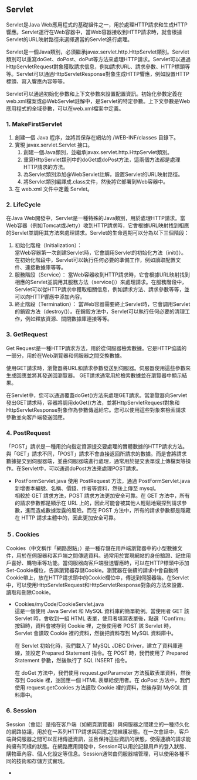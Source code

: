 ## Servlet

Servlet是Java Web應用程式的基礎組件之一，用於處理HTTP請求和生成HTTP響應。Servlet運行在Web容器中，當Web容器接收到HTTP請求時，就會根據Servlet的URL映射路徑來選擇適當的Servlet進行處理。   
     
Servlet是一個Java類別，必須繼承javax.servlet.http.HttpServlet類別。Servlet類別可以重寫doGet、doPost、doPut等方法來處理HTTP請求。Servlet可以通過HttpServletRequest對象獲取請求信息，例如請求URL、請求參數、HTTP標頭等等。Servlet可以通過HttpServletResponse對象生成HTTP響應，例如設置HTTP標頭、寫入響應內容等等。   

Servlet可以通過初始化參數和上下文參數來設置配置資訊。初始化參數定義在web.xml檔案或@WebServlet註解中，是Servlet的特定參數。上下文參數是Web應用程式的全域參數，可以在web.xml檔案中定義。   

### 1. MakeFirstServlet

1. 創建一個 Java 程序，並將其保存在網站的 /WEB-INF/classes 目錄下。
2. 實現 javax.servlet.Servlet 接口。
    1. 創建一個Java類別，並繼承javax.servlet.http.HttpServlet類別。
    2. 重寫HttpServlet類別中的doGet或doPost方法，這兩個方法都是處理HTTP請求的方法。
    3. 為Servlet類別添加@WebServlet註解，設置Servlet的URL映射路徑。
    4. 將Servlet類別編譯成.class文件，然後將它部署到Web容器中。
3. 在 web.xml 文件中定義 Servlet。

### 2. LifeCycle

在Java Web開發中，Servlet是一種特殊的Java類別，用於處理HTTP請求。當Web容器（例如Tomcat或Jetty）收到HTTP請求時，它會根據URL映射找到相應的Servlet並調用其方法來處理請求。Servlet的生命週期可以分為以下三個階段：
1. 初始化階段（Initialization）：  
    當Web容器第一次創建Servlet時，它會調用Servlet的初始化方法（init()）。在初始化階段中，Servlet可以執行任何必要的準備工作，例如讀取配置文件、連接數據庫等等。
2. 服務階段（Service）：
    當Web容器收到HTTP請求時，它會根據URL映射找到相應的Servlet並調用其服務方法（service()）來處理請求。在服務階段中，Servlet可以從HTTP請求中獲取相關信息，例如請求方法、請求參數等等，並可以向HTTP響應中添加內容。
3. 終止階段（Termination）：
    當Web容器需要終止Servlet時，它會調用Servlet的銷毀方法（destroy()）。在銷毀方法中，Servlet可以執行任何必要的清理工作，例如釋放資源、關閉數據庫連接等等。

### 3. GetRequest

Get Request是一種HTTP請求方法，用於從伺服器檢索數據。它是HTTP協議的一部分，用於在Web瀏覽器和伺服器之間交換數據。

使用GET請求時，瀏覽器將URL和請求參數發送到伺服器。伺服器使用這些參數來生成回應並將其發送回瀏覽器。 GET請求通常用於檢索數據並在瀏覽器中顯示結果。

在Servlet中，您可以通過覆蓋doGet()方法來處理GET請求。當瀏覽器向Servlet發出GET請求時，容器將調用doGet()方法，並將HttpServletRequest對象和HttpServletResponse對象作為參數傳遞給它。您可以使用這些對象來檢索請求參數並向客戶端發送回應。

### 4. PostRequest

「POST」請求是一種用於向指定資源提交要處理的實體數據的HTTP請求方法。與「GET」請求不同，「POST」請求不會直接返回所請求的數據。而是會將請求數據提交到伺服器端，並由伺服器端進行處理，通常用於提交表單或上傳檔案等操作。在Servlet中，可以通過doPost方法來處理POST請求。   

* PostFormServlet.java
使用 PostRequest 方法，通過 PostFormServlet.java 新增書本編號、名稱、價錢、作者等資料，然後上傳至 mysql。   
相較於 GET 請求方法，POST 請求方法更加安全可靠。在 GET 方法中，所有的請求參數都是顯示在 URL 上的，因此可能會被其他人輕鬆地窺探到請求參數，進而造成數據泄露的風險。而在 POST 方法中，所有的請求參數都是隱藏在 HTTP 請求主體中的，因此更加安全可靠。

### ５. Cookies
Cookies（中文稱作「網路甜點」）是一種存儲在用戶端瀏覽器中的小型數據文件，用於在伺服器和客戶端之間傳遞資料。通常用於實現網站的身份驗證、記住用戶喜好、購物車等功能。當伺服器向客戶端發送響應時，可以在HTTP標頭中添加Set-Cookie欄位，告訴瀏覽器存儲Cookie。瀏覽器在後續的請求中會自動將Cookie帶上，放在HTTP請求頭中的Cookie欄位中，傳送到伺服器端。在Servlet中，可以使用HttpServletRequest和HttpServletResponse對象的方法來設置、讀取和刪除Cookie。   

*  Cookies/myCode/CookieServlet.java    
    這是一個使用 Java Servlet 和 MySQL 資料庫的簡單範例。當使用者 GET 該 Servlet 時，會收到一組 HTML 表單，使用者填寫表單後，點選「Confirm」按鈕時，資料會被存到 Cookie 裡，之後使用者 POST 該 Servlet 時，Servlet 會讀取 Cookie 裡的資料，然後把資料存到 MySQL 資料庫中。

    在 Servlet 初始化時，我們載入了 MySQL JDBC Driver，建立了資料庫連線，並設定 Prepared Statement 指令。在 POST 時，我們使用了 Prepared Statement 參數，然後執行了 SQL INSERT 指令。

    在 doGet 方法中，我們使用 request.getParameter 方法獲取表單資料，然後存到 Cookie 裡，並回應一個 HTML 表單給使用者。在 doPost 方法中，我們使用 request.getCookies 方法讀取 Cookie 裡的資料，然後存到 MySQL 資料庫中。

### 6. Session
Session（會話）是指在客戶端（如網頁瀏覽器）與伺服器之間建立的一種持久化的網路協議，用於在一系列HTTP請求與回應之間維護狀態。在一次會話中，客戶端與伺服器之間可以互相傳遞資訊，並且保持這些資訊的狀態，使得連續的請求能夠擁有同樣的狀態。在網路應用開發中，Session可以用於記錄用戶的登入狀態、購物車內容、個人化設定等信息。Session通常由伺服器端管理，可以使用各種不同的技術和存儲方式實現。

* 

